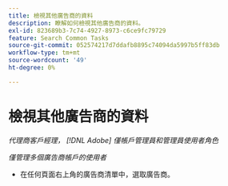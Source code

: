 ```yaml
---
title: 檢視其他廣告商的資料
description: 瞭解如何檢視其他廣告商的資料。
exl-id: 823689b3-7c74-4927-8973-c6ce9fc79729
feature: Search Common Tasks
source-git-commit: 052574217d7ddafb8895c74094da5997b5ff83db
workflow-type: tm+mt
source-wordcount: '49'
ht-degree: 0%

---
```


# 檢視其他廣告商的資料

*代理商客戶經理， [!DNL Adobe] 僅帳戶管理員和管理員使用者角色*

*僅管理多個廣告商帳戶的使用者*

* 在任何頁面右上角的廣告商清單中，選取廣告商。
